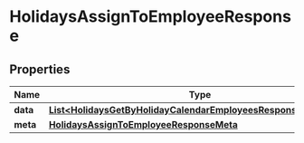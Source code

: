 

# HolidaysAssignToEmployeeResponse


## Properties

| Name | Type | Description | Notes |
|------------ | ------------- | ------------- | -------------|
|**data** | [**List&lt;HolidaysGetByHolidayCalendarEmployeesResponseDataInner&gt;**](HolidaysGetByHolidayCalendarEmployeesResponseDataInner.md) |  |  [optional] |
|**meta** | [**HolidaysAssignToEmployeeResponseMeta**](HolidaysAssignToEmployeeResponseMeta.md) |  |  [optional] |



